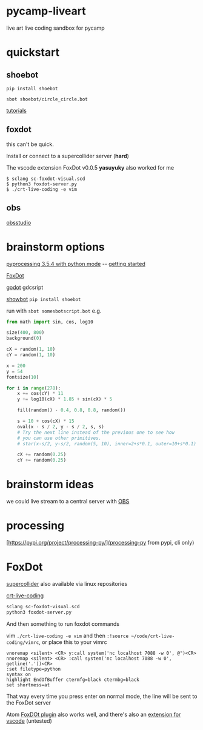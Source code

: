 # pycamp-liveart
live art live coding sandbox for pycamp

# quickstart

## shoebot

`pip install shoebot`

`sbot shoebot/circle_circle.bot`

[tutorials](https://docs.shoebot.net/tutorial.html)

## foxdot

this can't be quick.

Install or connect to a supercollider server (**hard**)

The vscode extension FoxDot v0.0.5 **yasuyuky** also worked for me


```
$ sclang sc-foxdot-visual.scd
$ python3 foxdot-server.py
$ ./crt-live-coding -e vim
```


## obs

[obsstudio](https://obsproject.com/download#linux)

# brainstorm options

[pyprocessing 3.5.4 with python mode](https://processing.org/releases) -- [getting started](https://py.processing.org/tutorials/gettingstarted/)

[FoxDot](https://github.com/Qirky/FoxDot)

[godot]() gdcsript

[showbot](shoebot.net) `pip install shoebot`

run with `sbot somesbotscript.bot` e.g.

```python
from math import sin, cos, log10

size(400, 800)
background(0)

cX = random(1, 10)
cY = random(1, 10)

x = 200
y = 54
fontsize(10)

for i in range(278):
    x += cos(cY) * 11
    y += log10(cX) * 1.85 + sin(cX) * 5

    fill(random() - 0.4, 0.8, 0.8, random())

    s = 10 + cos(cX) * 15
    oval(x - s / 2, y - s / 2, s, s)
    # Try the next line instead of the previous one to see how
    # you can use other primitives.
    # star(x-s/2, y-s/2, random(5, 10), inner=2+s*0.1, outer=10+s*0.1)

    cX += random(0.25)
    cY += random(0.25)
```


# brainstorm ideas

we could live stream to a central server with [OBS](https://support.accelevents.com/en/articles/4102301-broadcasting-with-obs-or-wirecast-through-rtmp-stream)

# processing

[https://pypi.org/project/processing-py/](processing-py from pypi, cli only)

# FoxDot

[supercollider](https://supercollider.github.io/downloads) also available via linux repositories

[crt-live-coding](https://github.com/Swordfish90/crt-live-coding)

```bash
sclang sc-foxdot-visual.scd
python3 foxdot-server.py
```

And then something to run foxdot commands

vim `./crt-live-coding -e vim` and then `:!source ~/code/crt-live-coding/vimrc`, or place this to your vimrc

```
vnoremap <silent> <CR> y:call system('nc localhost 7088 -w 0', @")<CR>
nnoremap <silent> <CR> :call system('nc localhost 7088 -w 0', getline('.'))<CR>
:set filetype=python
syntax on
highlight EndOfBuffer ctermfg=black ctermbg=black
set shortmess=at
```

That way every time you press enter on normal mode, the line will be sent to the FoxDot server

Atom [FoxDOt plugin](https://github.com/KoltesDigital/atom-foxdot) also works well, and there's also an [extension for vscode](https://marketplace.visualstudio.com/items?itemName=vvzen.vscode-foxdot) (untested)